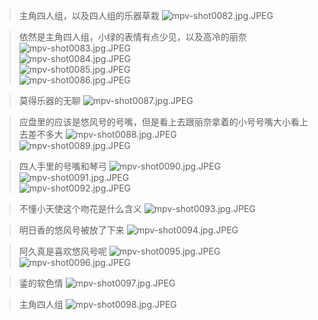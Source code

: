 > 主角四人组，以及四人组的乐器草栽
![mpv-shot0082.jpg.JPEG](https://filebed.cellargalaxy.workers.dev/blog/spirit/響け！ユーフォニアム/S2/ED/20200912/mpv-shot0082.jpg.JPEG)

> 依然是主角四人组，小绿的表情有点少见，以及高冷的丽奈
![mpv-shot0083.jpg.JPEG](https://filebed.cellargalaxy.workers.dev/blog/spirit/響け！ユーフォニアム/S2/ED/20200912/mpv-shot0083.jpg.JPEG)  
![mpv-shot0084.jpg.JPEG](https://filebed.cellargalaxy.workers.dev/blog/spirit/響け！ユーフォニアム/S2/ED/20200912/mpv-shot0084.jpg.JPEG)  
![mpv-shot0085.jpg.JPEG](https://filebed.cellargalaxy.workers.dev/blog/spirit/響け！ユーフォニアム/S2/ED/20200912/mpv-shot0085.jpg.JPEG)  
![mpv-shot0086.jpg.JPEG](https://filebed.cellargalaxy.workers.dev/blog/spirit/響け！ユーフォニアム/S2/ED/20200912/mpv-shot0086.jpg.JPEG)  

> 莫得乐器的无聊
![mpv-shot0087.jpg.JPEG](https://filebed.cellargalaxy.workers.dev/blog/spirit/響け！ユーフォニアム/S2/ED/20200912/mpv-shot0087.jpg.JPEG)  

> 应盘里的应该是悠风号的号嘴，但是看上去跟丽奈拿着的小号号嘴大小看上去差不多大
![mpv-shot0088.jpg.JPEG](https://filebed.cellargalaxy.workers.dev/blog/spirit/響け！ユーフォニアム/S2/ED/20200912/mpv-shot0088.jpg.JPEG)  
![mpv-shot0089.jpg.JPEG](https://filebed.cellargalaxy.workers.dev/blog/spirit/響け！ユーフォニアム/S2/ED/20200912/mpv-shot0089.jpg.JPEG)  

> 四人手里的号嘴和琴弓
![mpv-shot0090.jpg.JPEG](https://filebed.cellargalaxy.workers.dev/blog/spirit/響け！ユーフォニアム/S2/ED/20200912/mpv-shot0090.jpg.JPEG)  
![mpv-shot0091.jpg.JPEG](https://filebed.cellargalaxy.workers.dev/blog/spirit/響け！ユーフォニアム/S2/ED/20200912/mpv-shot0091.jpg.JPEG)  
![mpv-shot0092.jpg.JPEG](https://filebed.cellargalaxy.workers.dev/blog/spirit/響け！ユーフォニアム/S2/ED/20200912/mpv-shot0092.jpg.JPEG)  

> 不懂小天使这个吻花是什么含义
![mpv-shot0093.jpg.JPEG](https://filebed.cellargalaxy.workers.dev/blog/spirit/響け！ユーフォニアム/S2/ED/20200912/mpv-shot0093.jpg.JPEG)

> 明日香的悠风号被放了下来
![mpv-shot0094.jpg.JPEG](https://filebed.cellargalaxy.workers.dev/blog/spirit/響け！ユーフォニアム/S2/ED/20200912/mpv-shot0094.jpg.JPEG)

> 阿久真是喜欢悠风号呢
![mpv-shot0095.jpg.JPEG](https://filebed.cellargalaxy.workers.dev/blog/spirit/響け！ユーフォニアム/S2/ED/20200912/mpv-shot0095.jpg.JPEG)  
![mpv-shot0096.jpg.JPEG](https://filebed.cellargalaxy.workers.dev/blog/spirit/響け！ユーフォニアム/S2/ED/20200912/mpv-shot0096.jpg.JPEG)  

> 鋈的软色情
![mpv-shot0097.jpg.JPEG](https://filebed.cellargalaxy.workers.dev/blog/spirit/響け！ユーフォニアム/S2/ED/20200912/mpv-shot0097.jpg.JPEG)

> 主角四人组
![mpv-shot0098.jpg.JPEG](https://filebed.cellargalaxy.workers.dev/blog/spirit/響け！ユーフォニアム/S2/ED/20200912/mpv-shot0098.jpg.JPEG)